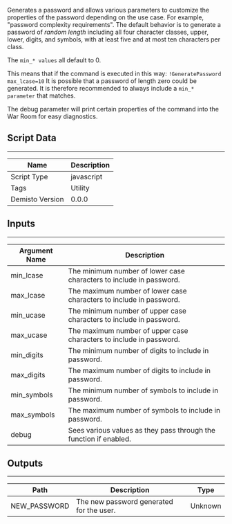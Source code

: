 Generates a password and allows various parameters to customize the properties of the password depending on the use case. For example, "password complexity requirements".  The default behavior is to generate a password of  *random length* including all four character classes, upper, lower, digits, and symbols, with at least five and at most ten characters per class. 

The `min_* values` all default to 0. 

This means that if the command is executed in this way:
`!GeneratePassword max_lcase=10`
It is possible that a password of length zero could be generated. It is therefore recommended to always include a `min_* parameter` that matches. 

The debug parameter will print certain properties of the command into the War Room for easy diagnostics.

## Script Data
---

| **Name** | **Description** |
| --- | --- |
| Script Type | javascript |
| Tags | Utility |
| Demisto Version | 0.0.0 |

## Inputs
---

| **Argument Name** | **Description** |
| --- | --- |
| min_lcase | The minimum number of lower case characters to include in password. |
| max_lcase | The maximum number of lower case characters to include in password. |
| min_ucase | The minimum number of upper case characters to include in password. |
| max_ucase | The maximum number of upper case characters to include in password. |
| min_digits | The minimum number of digits to include in password. |
| max_digits | The maximum number of digits to include in password. |
| min_symbols | The minimum number of symbols to include in password. |
| max_symbols | The maximum number of symbols to include in password. |
| debug | Sees various values as they pass through the function if enabled. |

## Outputs
---

| **Path** | **Description** | **Type** |
| --- | --- | --- |
| NEW_PASSWORD | The new password generated for the user. | Unknown |
